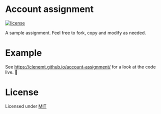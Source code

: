 # Account assignment
[![license](https://img.shields.io/github/license/mashape/apistatus.svg?maxAge=2592000)](https://github.com/clenemt/docdash/blob/master/LICENSE.md)

A sample assignment. Feel free to fork, copy and modify as needed.

# Example
See https://clenemt.github.io/account-assignment/ for a look at the code live. :rocket:

# License
Licensed under [MIT](LICENSE.md)
